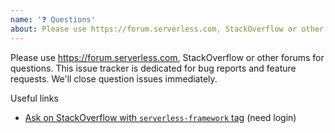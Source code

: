 ```yaml
---
name: '❓ Questions'
about: Please use https://forum.serverless.com, StackOverflow or other forums for questions
---
```


Please use https://forum.serverless.com, StackOverflow or other forums for questions.
This issue tracker is dedicated for bug reports and feature requests.
We'll close question issues immediately.

Useful links

- [Ask on StackOverflow with `serverless-framework` tag](https://stackoverflow.com/questions/ask?tags=serverless-framework) (need login)
